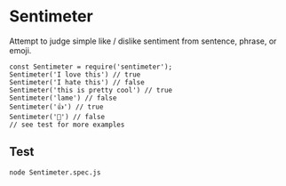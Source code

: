 # Sentimeter

Attempt to judge simple like / dislike sentiment from sentence, phrase, or emoji.

```
const Sentimeter = require('sentimeter');
Sentimeter('I love this') // true
Sentimeter('I hate this') // false
Sentimeter('this is pretty cool') // true
Sentimeter('lame') // false
Sentimeter('👍') // true
Sentimeter('💩') // false
// see test for more examples
```

## Test

```
node Sentimeter.spec.js
```
